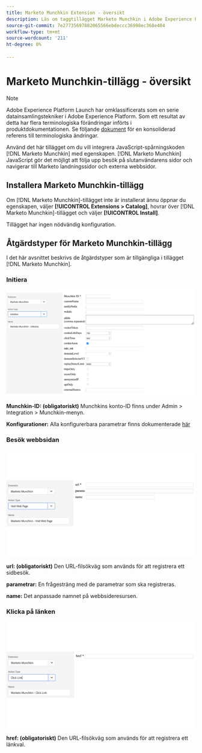 ```yaml
---
title: Marketo Munchkin Extension - översikt
description: Läs om taggtillägget Marketo Munchkin i Adobe Experience Platform.
source-git-commit: 7e27735697882065566ebdeccc36998ec368e404
workflow-type: tm+mt
source-wordcount: '211'
ht-degree: 0%

---
```


# Marketo Munchkin-tillägg - översikt

>[!NOTE]
>
>Adobe Experience Platform Launch har omklassificerats som en serie datainsamlingstekniker i Adobe Experience Platform. Som ett resultat av detta har flera terminologiska förändringar införts i produktdokumentationen. Se följande [dokument](../../../term-updates.md) för en konsoliderad referens till terminologiska ändringar.

Använd det här tillägget om du vill integrera JavaScript-spårningskoden [!DNL Marketo Munchkin] med egenskapen. [!DNL Marketo Munchkin] JavaScript gör det möjligt att följa upp besök på slutanvändarens sidor och navigerar till Marketo landningssidor och externa webbsidor.

## Installera Marketo Munchkin-tillägg

Om [!DNL Marketo Munchkin]-tillägget inte är installerat ännu öppnar du egenskapen, väljer **[!UICONTROL Extensions > Catalog]**, hovrar över [!DNL Marketo Munchkin]-tillägget och väljer **[!UICONTROL Install]**.

Tillägget har ingen nödvändig konfiguration.

## Åtgärdstyper för Marketo Munchkin-tillägg

I det här avsnittet beskrivs de åtgärdstyper som är tillgängliga i tillägget [!DNL Marketo Munchkin].

### Initiera

![](../../../images/munchkin-Init.png)

**Munchkin-ID: (obligatoriskt)** Munchkins konto-ID finns under Admin > Integration > Munchkin-menyn.

**Konfigurationer:** Alla konfigurerbara parametrar finns dokumenterade  [här](https://developers.marketo.com/javascript-api/lead-tracking/configuration/)

### Besök webbsidan

![](../../../images/munchkin-visit-page.png)

**url: (obligatoriskt)** Den URL-filsökväg som används för att registrera ett sidbesök.

**parametrar:** En frågesträng med de parametrar som ska registreras.

**name:** Det anpassade namnet på webbsideresursen.

### Klicka på länken

![](../../../images/munchkin-click-link.png)

**href: (obligatoriskt)** Den URL-filsökväg som används för att registrera ett länkval.
